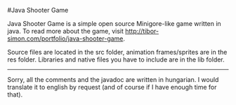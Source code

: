 #Java Shooter Game

Java Shooter Game is a simple open source Minigore-like game written in java. To read more about the game, visit <http://tibor-simon.com/portfolio/java-shooter-game>.

Source files are located in the src folder, animation frames/sprites are in the res folder. Libraries and native files you have to include are in the lib folder.

---

Sorry, all the comments and the javadoc are written in hungarian. I would translate it to english by request (and of course if I have enough time for that).
